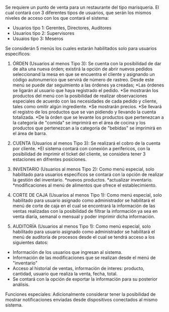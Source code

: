 Se requiere un punto de venta para un restaurante del tipo marisqueria.
El cual contará con 3 diferentes tipos de usuarios, que serán los mismos niveles de acceso con los que contará el sistema:
* Usuarios tipo 1: Gerentes, Directores, Auditores
* Usuarios tipo 2: Supervisores
* Usuaios tipo 3: Meseros

Se considerán 5 menús los cuales estarán habilitados solo para usuarios especificos:
1.  ÓRDEN (Usuarios al menos Tipo 3): Se cuenta con la posibilidad de dar de alta una nueva órden; existirá la opción de abrir nuevos pedidos
seleccionand la mesa en que se encuentra el cliente y asignando un código autonumerico que servirá de número de rastreo.
Desde este menú se puede dar seguimiento a las órdenes ya creadas;
*Las órdenes se ligarán al usuario que haya registrado el pedido.
*Se mostrarán los productos del menú con la posibilidad de realizar observaciones especiales de acuerdo con las necesidades de cada pedido y cliente, tales como omitir algún ingrediente.
*Se mostrarán precios.
*Se llevará el registro de los productos que se van pidiendo y llevando la cuenta totalizada.
*De la órden que se levante los productos que pertenezcan a la categoría de "comida" se imprimirá en el área de cocina y los productos que pertenezcan a la categoría de "bebidas" se imprimirá en el área de barra.

3.  CUENTA (Usuarios al menos Tipo 3): Se realizará el cobro de la cuenta por cliente.
*El sistema contará con conexión a perifericos, con la posibilidad de imprimir el ticket del cliente, se considera tener 3 estaciones en difrentes posiciones. 

4.  INVENTARIO (Usuarios al menos Tipo 2): Como menú especial, solo habilitado para usuarios especificos se contará con la opción de realizar la gestión del inventario.
*nuevos productos. 
*actualizar inventario.
*modificaciones al menú de alimentos que ofrece el establecimiento.

5.  CORTE DE CAJA (Usuarios al menos Tipo 1): Como menú especial, solo habilitado para usuario asignado como administrador
se habilitará el menú de corte de caja en el cual se encontrará la información de las ventas realizadas con la posibilidad de filtrar la información ya sea en venta diaría, semanal o mensual y poder imprimir dicha información.

7.  AUDITORÍA (Usuarios al menos Tipo 1): Como menú especial, solo habilitado para usuario asignado como administrador se habilitará el menú de auditoria de procesos desde el cual se tendrá acceso a los siguientes datos:
* Información de los usuarios que ingresan al sistema.
* Información de las modificaciones que se realizan desde el menú de "inventario"
* Acceso al historial de ventas, información de interes: producto, cantidad, usuario que realiza la venta, fecha, total.
* Se contará con la opción de exportar la información para su posterior análisis.

Funciones especiales: Adicionalmente considerar tener la posibilidad de mostrar notificaciones enviadas desde dispositivos conectados al mismo sistema.

